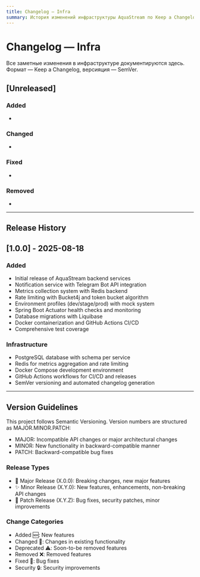 ```yaml
---
title: Changelog — Infra
summary: История изменений инфраструктуры AquaStream по Keep a Changelog и SemVer.
---
```


# Changelog — Infra

Все заметные изменения в инфраструктуре документируются здесь. Формат — Keep a Changelog, версияция — SemVer.

## [Unreleased]
### Added
- 

### Changed
- 

### Fixed
- 

### Removed
- 

---

## Release History

<!-- Releases will be automatically added here -->

## [1.0.0] - 2025-08-18

### Added
- Initial release of AquaStream backend services
- Notification service with Telegram Bot API integration
- Metrics collection system with Redis backend
- Rate limiting with Bucket4j and token bucket algorithm
- Environment profiles (dev/stage/prod) with mock system
- Spring Boot Actuator health checks and monitoring
- Database migrations with Liquibase
- Docker containerization and GitHub Actions CI/CD
- Comprehensive test coverage

### Infrastructure
- PostgreSQL database with schema per service
- Redis for metrics aggregation and rate limiting
- Docker Compose development environment
- GitHub Actions workflows for CI/CD and releases
- SemVer versioning and automated changelog generation

---

## Version Guidelines

This project follows Semantic Versioning. Version numbers are structured as MAJOR.MINOR.PATCH:

- MAJOR: Incompatible API changes or major architectural changes
- MINOR: New functionality in backward-compatible manner
- PATCH: Backward-compatible bug fixes

### Release Types

- 🚀 Major Release (X.0.0): Breaking changes, new major features
- ✨ Minor Release (X.Y.0): New features, enhancements, non-breaking API changes  
- 🐛 Patch Release (X.Y.Z): Bug fixes, security patches, minor improvements

### Change Categories

- Added 🆕: New features
- Changed 🔄: Changes in existing functionality
- Deprecated ⚠️: Soon-to-be removed features
- Removed ❌: Removed features
- Fixed 🐛: Bug fixes
- Security 🔒: Security improvements
